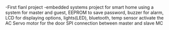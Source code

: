 -First fianl project 
-embedded systems project for smart home using a 
system for master and guest,
EEPROM to save password, 
buzzer for alarm, 
LCD for displaying options, 
lights(LED), bluetooth,
temp sensor activate the AC
Servo motor for the door
SPI connection between master and slave MC
